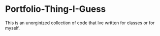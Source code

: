 # Portfolio-Thing-I-Guess
This is an unorginized collection of code that Ive written for classes or for myself.
